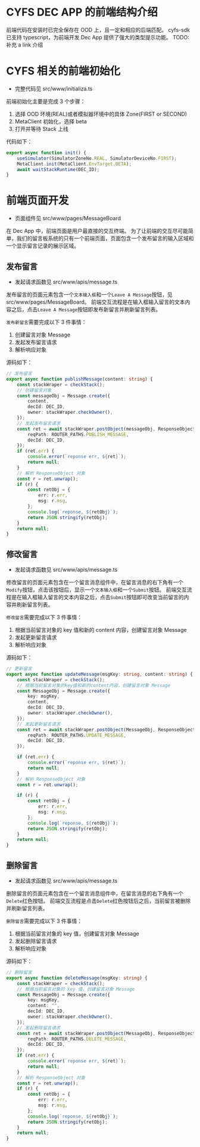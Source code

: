 # CYFS DEC APP 的前端结构介绍

前端代码在安装时已完全保存在 OOD 上，且一定和相应的后端匹配。
cyfs-sdk 已支持 typescript，为前端开发 Dec App 提供了强大的类型提示功能。
TODO:补充 a link 介绍

# CYFS 相关的前端初始化

- 完整代码见 src/www/initializa.ts

前端初始化主要是完成 3 个步骤：

1. 选择 OOD 环境(REAL)或者模拟器环境中的具体 Zone(FIRST or SECOND)
2. MetaClient 初始化，选择 beta
3. 打开并等待 Stack 上线

代码如下：

```typescript
export async function init() {
	useSimulator(SimulatorZoneNo.REAL, SimulatorDeviceNo.FIRST);
	MetaClient.init(MetaClient.EnvTarget.BETA);
	await waitStackRuntime(DEC_ID);
}
```

# 前端页面开发

- 页面组件见 src/www/pages/MessageBoard

在 Dec App 中，前端页面是用户最直接的交互终端。
为了让前端的交互尽可能简单，我们的留言板系统的只有一个前端页面，页面包含一个发布留言的输入区域和一个显示留言记录的展示区域。

## 发布留言

- 发起请求函数见 src/www/apis/message.ts

发布留言的页面元素包含一个`文本输入框`和一个`Leave A Message`按钮，见 src/www/pages/MessageBoard。
前端交互流程是在输入框输入留言的文本内容之后，点击`Leave A Message`按钮即发布新留言并刷新留言列表。

`发布新留言`需要完成以下 3 件事情：

1. 创建留言对象 Message
2. 发起发布留言请求
3. 解析响应对象

源码如下：

```typescript
// 发布留言
export async function publishMessage(content: string) {
	const stackWraper = checkStack();
	// 创建留言对象
	const messageObj = Message.create({
		content,
		decId: DEC_ID,
		owner: stackWraper.checkOwner(),
	});
	// 发起发布留言请求
	const ret = await stackWraper.postObject(messageObj, ResponseObjectDecoder, {
		reqPath: ROUTER_PATHS.PUBLISH_MESSAGE,
		decId: DEC_ID,
	});
	if (ret.err) {
		console.error(`reponse err, ${ret}`);
		return null;
	}
	// 解析 ResponseObject 对象
	const r = ret.unwrap();
	if (r) {
		const retObj = {
			err: r.err,
			msg: r.msg,
		};
		console.log(`reponse, ${retObj}`);
		return JSON.stringify(retObj);
	}
	return null;
}
```

## 修改留言

- 发起请求函数见 src/www/apis/message.ts

修改留言的页面元素包含在一个留言消息组件中，在留言消息的右下角有一个`Modify`按钮，点击该按钮后，显示一个`文本输入框`和一个`Submit`按钮。
前端交互流程是在输入框输入留言的文本内容之后，点击`Submit`按钮即可改变当前留言的内容并刷新留言列表。

`修改留言`需要完成以下 3 件事情：

1. 根据当前留言对象的 key 值和新的 content 内容，创建留言对象 Message
2. 发起更新留言请求
3. 解析响应对象

源码如下：

```typescript
// 更新留言
export async function updateMessage(msgKey: string, content: string) {
	const stackWraper = checkStack();
	// 根据当前留言对象的key值和新的content内容，创建留言对象 Message
	const MessageObj = Message.create({
		key: msgKey,
		content,
		decId: DEC_ID,
		owner: stackWraper.checkOwner(),
	});
	// 发起更新留言请求
	const ret = await stackWraper.postObject(MessageObj, ResponseObjectDecoder, {
		reqPath: ROUTER_PATHS.UPDATE_MESSAGE,
		decId: DEC_ID,
	});

	if (ret.err) {
		console.error(`reponse err, ${ret}`);
		return null;
	}
	// 解析 ResponseObject 对象
	const r = ret.unwrap();

	if (r) {
		const retObj = {
			err: r.err,
			msg: r.msg,
		};
		console.log(`reponse, ${retObj}`);
		return JSON.stringify(retObj);
	}
	return null;
}
```

## 删除留言

- 发起请求函数见 src/www/apis/message.ts

删除留言的页面元素包含在一个留言消息组件中，在留言消息的右下角有一个`Delete`红色按钮。
前端交互流程是点击`Delete`红色按钮后之后，当前留言被删除并刷新留言列表。

`删除留言`需要完成以下 3 件事情：

1. 根据当前留言对象的 key 值，创建留言对象 Message
2. 发起删除留言请求
3. 解析响应对象

源码如下：

```typescript
// 删除留言
export async function deleteMessage(msgKey: string) {
	const stackWraper = checkStack();
	// 根据当前留言对象的 key 值，创建留言对象 Message
	const MessageObj = Message.create({
		key: msgKey,
		content: "",
		decId: DEC_ID,
		owner: stackWraper.checkOwner(),
	});
	// 发起删除留言请求
	const ret = await stackWraper.postObject(MessageObj, ResponseObjectDecoder, {
		reqPath: ROUTER_PATHS.DELETE_MESSAGE,
		decId: DEC_ID,
	});
	if (ret.err) {
		console.error(`reponse err, ${ret}`);
		return null;
	}
	// 解析 ResponseObject 对象
	const r = ret.unwrap();
	if (r) {
		const retObj = {
			err: r.err,
			msg: r.msg,
		};
		console.log(`reponse, ${retObj}`);
		return JSON.stringify(retObj);
	}
	return null;
}
```
